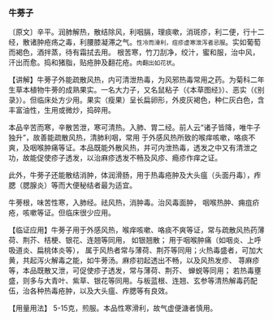 ### 牛蒡子

〔原文〕辛平。润肺解热，散结除风，利咽膈，理痰嗽，消斑疹，利二便，行十二经，散诸肿疮疡之毒，利腰膝凝滞之气。<small>性冷而滑利，痘疹虚寒泄泻者忌服</small>。实如葡萄而褐色，酒拌蒸，待有霜拭去用。
根苦寒，竹刀刮净，绞汁，蜜和服，治中风，汗出而愈。捣和猪脂，贴疮肿及翻花疮。<small>肉翻出如花状</small>。

【讲解】牛蒡子外能疏散风热，内可清泄热毒，为风邪热毒常用之药。为菊科二年生草本植物牛蒡的成熟果实。一名大力子，又名鼠粘子（《本草图经》）、恶实（《别录》）。但临床处方少用。果实（瘦果）呈长扁卵形，外皮灰褐色，种仁灰白色，含丰富油性，生用或微炒，捣碎用。

本品辛苦而寒，辛散苦泄，寒可清热。入肺、胃二经。前人云“诸子皆降，唯牛子独升”，故善能疏散风热，清肺利咽，常用
于外感风热所致的喉痒咳嗽，咯痰不爽，及咽喉肿痛等证。本品既能外散风热，并可内泄热毒，透发之中又有清泄之功，故能促使疹子透发，以治麻疹透发不畅及风疹、瘾疹作痒之证。

此外，牛蒡子还能散结消肿，体润滑肠，用于热毒疮肿及大头瘟（头面丹毒），痄腮（腮腺炎）等而大便秘结者最为适宜。

牛蒡根，味苦性寒，入肺经。祛风热，消肿毒。治风毒面肿，
咽喉热肿、痈疽疥疮，咳嗽等证。但临床很少应用。

【临证应用】牛蒡子用于外感风热，喉痒咳嗽、咯痰不爽等证，常与疏散风热药薄荷、荆芥、桔梗、银花、连翘等同用，
如银翘散； 用于咽喉肿痛（如咽炎、上呼吸道炎、扁桃体炎等），
属于风热者常与薄荷、荆芥等同用；火热毒盛者，可加大黄，共起泻火解毒之能，如牛蒡汤。麻疹初起透出不畅，以及风热发疹、
荨麻疹等，本品既散又泄，可促使疹子透发，常与薄荷、荆芥、
蝉蜕等同用； 若热毒壅盛，则多与大青叶、紫草、银花等同用。与板蓝根、连翘、玄参等清热解毒药配伍，治各种热毒疮肿，以及大头瘟、痄腮等有良效。

【用量用法】 5-15克，煎服。本品性寒滑利，故气虚便溏者慎用。

